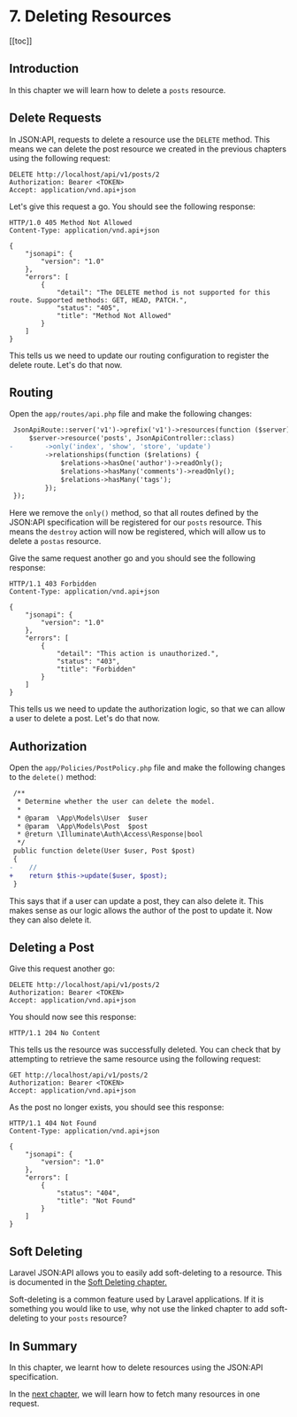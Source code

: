# 7. Deleting Resources

[[toc]]

## Introduction

In this chapter we will learn how to delete a `posts` resource.

## Delete Requests

In JSON:API, requests to delete a resource use the `DELETE` method. This means
we can delete the post resource we created in the previous chapters using the
following request:

```http
DELETE http://localhost/api/v1/posts/2
Authorization: Bearer <TOKEN>
Accept: application/vnd.api+json
```

Let's give this request a go. You should see the following response:

```http
HTTP/1.0 405 Method Not Allowed
Content-Type: application/vnd.api+json

{
    "jsonapi": {
        "version": "1.0"
    },
    "errors": [
        {
            "detail": "The DELETE method is not supported for this route. Supported methods: GET, HEAD, PATCH.",
            "status": "405",
            "title": "Method Not Allowed"
        }
    ]
}
```

This tells us we need to update our routing configuration to register the delete
route. Let's do that now.

## Routing

Open the `app/routes/api.php` file and make the following changes:

```diff
 JsonApiRoute::server('v1')->prefix('v1')->resources(function ($server) {
     $server->resource('posts', JsonApiController::class)
-        ->only('index', 'show', 'store', 'update')
         ->relationships(function ($relations) {
             $relations->hasOne('author')->readOnly();
             $relations->hasMany('comments')->readOnly();
             $relations->hasMany('tags');
         });
 });
```

Here we remove the `only()` method, so that all routes defined by the JSON:API
specification will be registered for our `posts` resource. This means the
`destroy` action will now be registered, which will allow us to delete a
`postas` resource.

Give the same request another go and you should see the following response:

```http
HTTP/1.1 403 Forbidden
Content-Type: application/vnd.api+json

{
    "jsonapi": {
        "version": "1.0"
    },
    "errors": [
        {
            "detail": "This action is unauthorized.",
            "status": "403",
            "title": "Forbidden"
        }
    ]
}
```

This tells us we need to update the authorization logic, so that we can allow
a user to delete a post. Let's do that now.

## Authorization

Open the `app/Policies/PostPolicy.php` file and make the following changes to
the `delete()` method:

```diff
 /**
  * Determine whether the user can delete the model.
  *
  * @param  \App\Models\User  $user
  * @param  \App\Models\Post  $post
  * @return \Illuminate\Auth\Access\Response|bool
  */
 public function delete(User $user, Post $post)
 {
-    //
+    return $this->update($user, $post);
 }
```

This says that if a user can update a post, they can also delete it. This makes
sense as our logic allows the author of the post to update it. Now they can
also delete it.

## Deleting a Post

Give this request another go:

```http
DELETE http://localhost/api/v1/posts/2
Authorization: Bearer <TOKEN>
Accept: application/vnd.api+json
```

You should now see this response:

```http
HTTP/1.1 204 No Content
```

This tells us the resource was successfully deleted. You can check that by
attempting to retrieve the same resource using the following request:

```http
GET http://localhost/api/v1/posts/2
Authorization: Bearer <TOKEN>
Accept: application/vnd.api+json
```

As the post no longer exists, you should see this response:

```http
HTTP/1.1 404 Not Found
Content-Type: application/vnd.api+json

{
    "jsonapi": {
        "version": "1.0"
    },
    "errors": [
        {
            "status": "404",
            "title": "Not Found"
        }
    ]
}
```

## Soft Deleting

Laravel JSON:API allows you to easily add soft-deleting to a resource. This
is documented in the [Soft Deleting chapter.](../schemas/soft-deleting.md)

Soft-deleting is a common feature used by Laravel applications. If it is
something you would like to use, why not use the linked chapter to add
soft-deleting to your `posts` resource?

## In Summary

In this chapter, we learnt how to delete resources using the JSON:API
specification.

In the [next chapter](./08-fetching-resources.md), we will learn how to fetch
many resources in one request.
